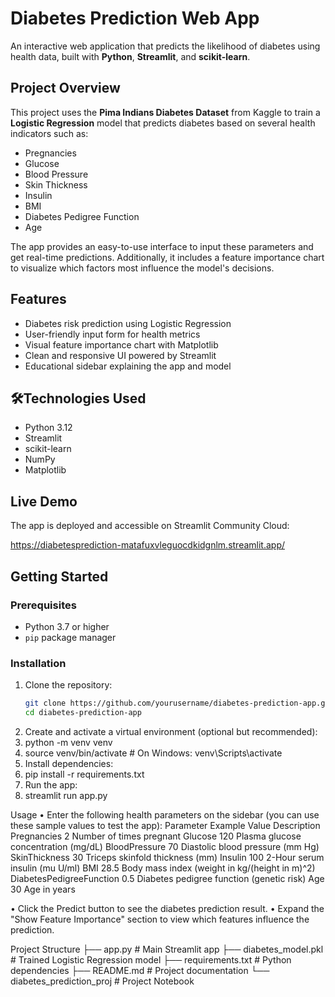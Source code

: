 # Diabetes Prediction Web App

An interactive web application that predicts the likelihood of diabetes using health data, built with **Python**, **Streamlit**, and **scikit-learn**.



## Project Overview

This project uses the **Pima Indians Diabetes Dataset** from Kaggle to train a **Logistic Regression** model that predicts diabetes based on several health indicators such as:

- Pregnancies  
- Glucose  
- Blood Pressure  
- Skin Thickness  
- Insulin  
- BMI  
- Diabetes Pedigree Function  
- Age  

The app provides an easy-to-use interface to input these parameters and get real-time predictions. Additionally, it includes a feature importance chart to visualize which factors most influence the model's decisions.



## Features

- Diabetes risk prediction using Logistic Regression  
- User-friendly input form for health metrics  
- Visual feature importance chart with Matplotlib  
- Clean and responsive UI powered by Streamlit  
- Educational sidebar explaining the app and model  



## 🛠Technologies Used

- Python 3.12  
- Streamlit  
- scikit-learn  
- NumPy  
- Matplotlib  



## Live Demo

The app is deployed and accessible on Streamlit Community Cloud:

https://diabetesprediction-matafuxvleguocdkidgnlm.streamlit.app/



## Getting Started

### Prerequisites

- Python 3.7 or higher  
- `pip` package manager

### Installation

1. Clone the repository:
   ```bash
   git clone https://github.com/yourusername/diabetes-prediction-app.git
   cd diabetes-prediction-app
2.	Create and activate a virtual environment (optional but recommended):
3.	python -m venv venv
4.	source venv/bin/activate   # On Windows: venv\Scripts\activate
5.	Install dependencies:
6.	pip install -r requirements.txt
7.	Run the app:
8.	streamlit run app.py

 Usage
•	Enter the following health parameters on the sidebar (you can use these sample values to test the app):
Parameter	Example Value	Description
Pregnancies	2	Number of times pregnant
Glucose	120	Plasma glucose concentration (mg/dL)
BloodPressure	70	Diastolic blood pressure (mm Hg)
SkinThickness	30	Triceps skinfold thickness (mm)
Insulin	100	2-Hour serum insulin (mu U/ml)
BMI	28.5	Body mass index (weight in kg/(height in m)^2)
DiabetesPedigreeFunction	0.5	Diabetes pedigree function (genetic risk)
Age	30	Age in years

•	Click the Predict button to see the diabetes prediction result.
•	Expand the "Show Feature Importance" section to view which features influence the prediction.

Project Structure
├── app.py                     # Main Streamlit app
├── diabetes_model.pkl         # Trained Logistic Regression model
├── requirements.txt           # Python dependencies
├── README.md                  # Project documentation
└── diabetes_prediction_proj   # Project Notebook


 
